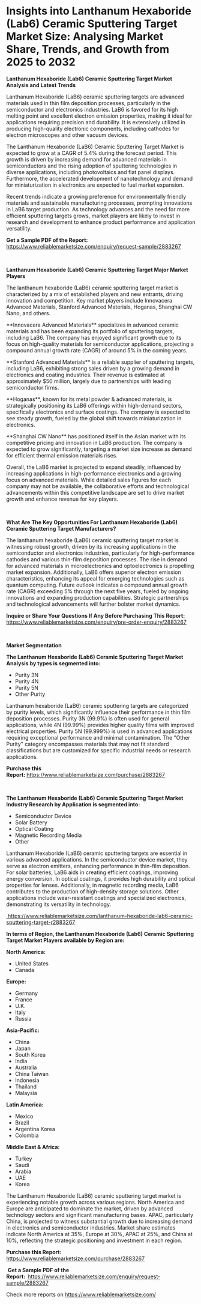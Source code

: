 <p><h1>Insights into Lanthanum Hexaboride (Lab6) Ceramic Sputtering Target Market Size: Analysing Market Share, Trends, and Growth from 2025 to 2032</h1></p><p><strong>Lanthanum Hexaboride (Lab6) Ceramic Sputtering Target Market Analysis and Latest Trends</strong></p>
<p><p>Lanthanum Hexaboride (LaB6) ceramic sputtering targets are advanced materials used in thin film deposition processes, particularly in the semiconductor and electronics industries. LaB6 is favored for its high melting point and excellent electron emission properties, making it ideal for applications requiring precision and durability. It is extensively utilized in producing high-quality electronic components, including cathodes for electron microscopes and other vacuum devices.</p><p>The Lanthanum Hexaboride (LaB6) Ceramic Sputtering Target Market is expected to grow at a CAGR of 5.4% during the forecast period. This growth is driven by increasing demand for advanced materials in semiconductors and the rising adoption of sputtering technologies in diverse applications, including photovoltaics and flat panel displays. Furthermore, the accelerated development of nanotechnology and demand for miniaturization in electronics are expected to fuel market expansion. </p><p>Recent trends indicate a growing preference for environmentally friendly materials and sustainable manufacturing processes, prompting innovations in LaB6 target production. As technology advances and the need for more efficient sputtering targets grows, market players are likely to invest in research and development to enhance product performance and application versatility.</p></p>
<p><strong>Get a Sample PDF of the Report:&nbsp;</strong> <a href="https://www.reliablemarketsize.com/enquiry/request-sample/2883267?utm_campaign=3248&utm_medium=2&utm_source=Github&utm_content=ia&utm_term=13032025&utm_id=lanthanum-hexaboride-lab6-ceramic-sputtering-target">https://www.reliablemarketsize.com/enquiry/request-sample/2883267</a></p>
<p>&nbsp;</p>
<p><strong>Lanthanum Hexaboride (Lab6) Ceramic Sputtering Target Major Market Players</strong></p>
<p><p>The lanthanum hexaboride (LaB6) ceramic sputtering target market is characterized by a mix of established players and new entrants, driving innovation and competition. Key market players include Innovacera Advanced Materials, Stanford Advanced Materials, Hoganas, Shanghai CW Nano, and others.</p><p>**Innovacera Advanced Materials** specializes in advanced ceramic materials and has been expanding its portfolio of sputtering targets, including LaB6. The company has enjoyed significant growth due to its focus on high-quality materials for semiconductor applications, projecting a compound annual growth rate (CAGR) of around 5% in the coming years.</p><p>**Stanford Advanced Materials** is a reliable supplier of sputtering targets, including LaB6, exhibiting strong sales driven by a growing demand in electronics and coating industries. Their revenue is estimated at approximately $50 million, largely due to partnerships with leading semiconductor firms.</p><p>**Hoganas**, known for its metal powder & advanced materials, is strategically positioning its LaB6 offerings within high-demand sectors, specifically electronics and surface coatings. The company is expected to see steady growth, fueled by the global shift towards miniaturization in electronics.</p><p>**Shanghai CW Nano** has positioned itself in the Asian market with its competitive pricing and innovation in LaB6 production. The company is expected to grow significantly, targeting a market size increase as demand for efficient thermal emission materials rises.</p><p>Overall, the LaB6 market is projected to expand steadily, influenced by increasing applications in high-performance electronics and a growing focus on advanced materials. While detailed sales figures for each company may not be available, the collaborative efforts and technological advancements within this competitive landscape are set to drive market growth and enhance revenue for key players.</p></p>
<p>&nbsp;</p>
<p><strong>What Are The Key Opportunities For Lanthanum Hexaboride (Lab6) Ceramic Sputtering Target Manufacturers?</strong></p>
<p><p>The lanthanum hexaboride (LaB6) ceramic sputtering target market is witnessing robust growth, driven by its increasing applications in the semiconductor and electronics industries, particularly for high-performance cathodes and various thin-film deposition processes. The rise in demand for advanced materials in microelectronics and optoelectronics is propelling market expansion. Additionally, LaB6 offers superior electron emission characteristics, enhancing its appeal for emerging technologies such as quantum computing. Future outlook indicates a compound annual growth rate (CAGR) exceeding 5% through the next five years, fueled by ongoing innovations and expanding production capabilities. Strategic partnerships and technological advancements will further bolster market dynamics.</p></p>
<p><strong>Inquire or Share Your Questions If Any Before Purchasing This Report:</strong> <a href="https://www.reliablemarketsize.com/enquiry/pre-order-enquiry/2883267?utm_campaign=3248&utm_medium=2&utm_source=Github&utm_content=ia&utm_term=13032025&utm_id=lanthanum-hexaboride-lab6-ceramic-sputtering-target">https://www.reliablemarketsize.com/enquiry/pre-order-enquiry/2883267</a></p>
<p>&nbsp;</p>
<p><strong>Market Segmentation</strong></p>
<p><strong>The Lanthanum Hexaboride (Lab6) Ceramic Sputtering Target Market Analysis by types is segmented into:</strong></p>
<p><ul><li>Purity 3N</li><li>Purity 4N</li><li>Purity 5N</li><li>Other Purity</li></ul></p>
<p><p>Lanthanum hexaboride (LaB6) ceramic sputtering targets are categorized by purity levels, which significantly influence their performance in thin film deposition processes. Purity 3N (99.9%) is often used for general applications, while 4N (99.99%) provides higher quality films with improved electrical properties. Purity 5N (99.999%) is used in advanced applications requiring exceptional performance and minimal contamination. The "Other Purity" category encompasses materials that may not fit standard classifications but are customized for specific industrial needs or research applications.</p></p>
<p><strong>Purchase this Report:&nbsp;</strong><a href="https://www.reliablemarketsize.com/purchase/2883267?utm_campaign=3248&utm_medium=2&utm_source=Github&utm_content=ia&utm_term=13032025&utm_id=lanthanum-hexaboride-lab6-ceramic-sputtering-target">https://www.reliablemarketsize.com/purchase/2883267</a></p>
<p>&nbsp;</p>
<p><strong>The Lanthanum Hexaboride (Lab6) Ceramic Sputtering Target Market Industry Research by Application is segmented into:</strong></p>
<p><ul><li>Semiconductor Device</li><li>Solar Battery</li><li>Optical Coating</li><li>Magnetic Recording Media</li><li>Other</li></ul></p>
<p><p>Lanthanum Hexaboride (LaB6) ceramic sputtering targets are essential in various advanced applications. In the semiconductor device market, they serve as electron emitters, enhancing performance in thin-film deposition. For solar batteries, LaB6 aids in creating efficient coatings, improving energy conversion. In optical coatings, it provides high durability and optical properties for lenses. Additionally, in magnetic recording media, LaB6 contributes to the production of high-density storage solutions. Other applications include wear-resistant coatings and specialized electronics, demonstrating its versatility in technology.</p></p>
<p><a href="https://www.reliablemarketsize.com/lanthanum-hexaboride-lab6-ceramic-sputtering-target-r2883267?utm_campaign=3248&utm_medium=2&utm_source=Github&utm_content=ia&utm_term=13032025&utm_id=lanthanum-hexaboride-lab6-ceramic-sputtering-target">&nbsp;https://www.reliablemarketsize.com/lanthanum-hexaboride-lab6-ceramic-sputtering-target-r2883267</a></p>
<p><strong>In terms of Region, the Lanthanum Hexaboride (Lab6) Ceramic Sputtering Target Market Players available by Region are:</strong></p>
<p>
    <p> <strong> North America: </strong>
        <ul>
            <li>United States</li>
            <li>Canada</li>
        </ul>
        </p> 
    <p> <strong> Europe: </strong>
        <ul>
            <li>Germany</li>
            <li>France</li>
            <li>U.K.</li>
            <li>Italy</li>
            <li>Russia</li>
        </ul>
        </p> 
    <p> <strong> Asia-Pacific: </strong>
        <ul>
            <li>China</li>
            <li>Japan</li>
            <li>South Korea</li>
            <li>India</li>
            <li>Australia</li>
            <li>China Taiwan</li>
            <li>Indonesia</li>
            <li>Thailand</li>
            <li>Malaysia</li>
        </ul>
        </p> 
    <p> <strong> Latin America: </strong>
        <ul>
            <li>Mexico</li>
            <li>Brazil</li>
            <li>Argentina Korea</li>
            <li>Colombia</li>
        </ul>
        </p> 
    <p> <strong> Middle East & Africa: </strong>
        <ul>
            <li>Turkey</li>
            <li>Saudi</li>
            <li>Arabia</li>
            <li>UAE</li>
            <li>Korea</li>
        </ul>
    </p>
    </p>
<p><p>The Lanthanum Hexaboride (LaB6) ceramic sputtering target market is experiencing notable growth across various regions. North America and Europe are anticipated to dominate the market, driven by advanced technology sectors and significant manufacturing bases. APAC, particularly China, is projected to witness substantial growth due to increasing demand in electronics and semiconductor industries. Market share estimates indicate North America at 35%, Europe at 30%, APAC at 25%, and China at 10%, reflecting the strategic positioning and investment in each region.</p></p>
<p><strong>Purchase this Report: </strong><a href="https://www.reliablemarketsize.com/purchase/2883267?utm_campaign=3248&utm_medium=2&utm_source=Github&utm_content=ia&utm_term=13032025&utm_id=lanthanum-hexaboride-lab6-ceramic-sputtering-target">https://www.reliablemarketsize.com/purchase/2883267</a></p>
<p>&nbsp;<strong>Get a Sample PDF of the Report:&nbsp;&nbsp;</strong><a href="https://www.reliablemarketsize.com/enquiry/request-sample/2883267?utm_campaign=3248&utm_medium=2&utm_source=Github&utm_content=ia&utm_term=13032025&utm_id=lanthanum-hexaboride-lab6-ceramic-sputtering-target">https://www.reliablemarketsize.com/enquiry/request-sample/2883267</a></p>
<p><strong></strong></p>
<p>Check more reports on <a href="https://www.reliablemarketsize.com/?utm_campaign=3248&utm_medium=2&utm_source=Github&utm_content=ia&utm_term=13032025&utm_id=lanthanum-hexaboride-lab6-ceramic-sputtering-target">https://www.reliablemarketsize.com/</a></p>